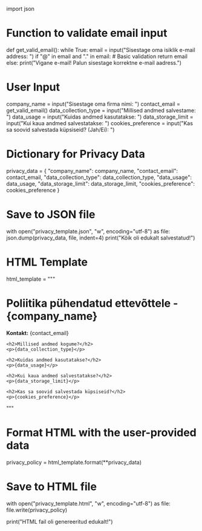 import json

# Function to validate email input
def get_valid_email():
    while True:
        email = input("Sisestage oma isiklik e-mail address: ")
        if "@" in email and "." in email:  # Basic validation
            return email
        else:
            print("Vigane e-mail! Palun sisestage korrektne e-mail aadress.")

# User Input
company_name = input("Sisestage oma firma nimi: ")
contact_email = get_valid_email()
data_collection_type = input("Millised andmed salvestame: ")
data_usage = input("Kuidas andmed kasutatakse: ")
data_storage_limit = input("Kui kaua andmed salvestatakse: ")
cookies_preference = input("Kas sa soovid salvestada küpsiseid? (Jah/Ei): ")

# Dictionary for Privacy Data
privacy_data = {
    "company_name": company_name,
    "contact_email": contact_email,
    "data_collection_type": data_collection_type,
    "data_usage": data_usage,
    "data_storage_limit": data_storage_limit,
    "cookies_preference": cookies_preference
}

# Save to JSON file
with open("privacy_template.json", "w", encoding="utf-8") as file:
    json.dump(privacy_data, file, indent=4)
    print("Kõik oli edukalt salvestatud!")

# HTML Template
html_template = """ 
<!DOCTYPE html>
<html>
<head>
    <meta charset="UTF-8">
    <title>Privaatsuspoliitika</title>
</head>
<body>
    <h1>Poliitika pühendatud ettevõttele - {company_name}</h1>
    <p><strong>Kontakt:</strong> {contact_email}</p>
    
    <h2>Millised andmed kogume?</h2>
    <p>{data_collection_type}</p>
    
    <h2>Kuidas andmed kasutatakse?</h2>
    <p>{data_usage}</p>
    
    <h2>Kui kaua andmed salvestatakse?</h2>
    <p>{data_storage_limit}</p>

    <h2>Kas sa soovid salvestada küpsiseid?</h2>
    <p>{cookies_preference}</p>
</body>
</html>
"""

# Format HTML with the user-provided data
privacy_policy = html_template.format(**privacy_data)

# Save to HTML file
with open("privacy_template.html", "w", encoding="utf-8") as file:
    file.write(privacy_policy)

print("HTML fail oli genereeritud edukalt!")

